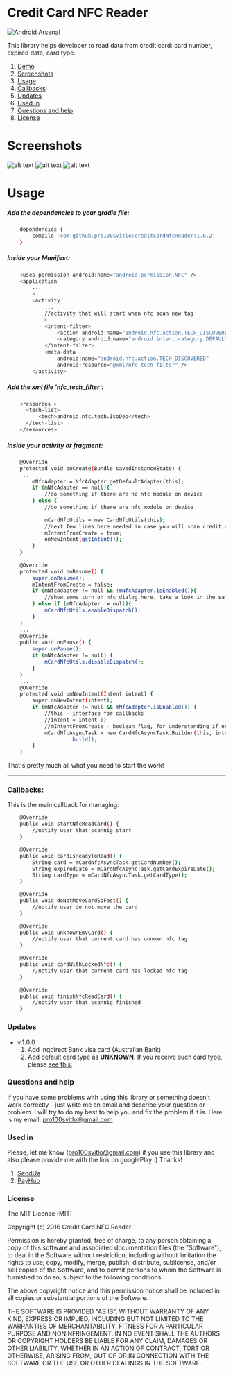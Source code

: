 # Credit Card NFC Reader
[![Android Arsenal](https://img.shields.io/badge/Android%20Arsenal-Credit--Card--NFC--Reader-green.svg?style=true)](https://android-arsenal.com/details/1/3501)

This library helps developer to read data from credit card: card number, expired date, card type.

1. [Demo](https://play.google.com/store/apps/details?id=com.pro100svitlo.nfccardread)
2. [Screenshots](#screenshots)
3. [Usage](#usage)
4. [Callbacks](#callbacks)
5. [Updates](#updates)
6. [Used In](#used-in)
7. [Questions and help](#questions-and-help)
8. [License](#license)

# Screenshots
![alt text](screenshots/Screenshot_20160428-122024.png "Start")
![alt text](screenshots/Screenshot_20160428-122036.png "Scanning")
![alt text](screenshots/Screenshot_20160428-122045.png "Ready")

# Usage
##### Add the dependencies to your gradle file:
```sh
    dependencies {
        compile 'com.github.pro100svitlo:creditCardNfcReader:1.0.2'
    }
```

##### Inside your Manifest:
```sh
    <uses-permission android:name="android.permission.NFC" />
    <application
        ...
        >
        <activity
            ...
            //activity that will start when nfc scan new tag
            >
            <intent-filter>
                <action android:name="android.nfc.action.TECH_DISCOVERED" />
                <category android:name="android.intent.category.DEFAULT" />
            </intent-filter>
            <meta-data
                android:name="android.nfc.action.TECH_DISCOVERED"
                android:resource="@xml/nfc_tech_filter" />
        </activity>
```
##### Add the xml file 'nfc_tech_filter':
```sh
    <resources >
      <tech-list>
          <tech>android.nfc.tech.IsoDep</tech>
      </tech-list>
    </resources>
```

##### Inside your activity or fragment:
```sh
    @Override
    protected void onCreate(Bundle savedInstanceState) {
    ...
        mNfcAdapter = NfcAdapter.getDefaultAdapter(this);
        if (mNfcAdapter == null){
            //do something if there are no nfc module on device
        } else {
            //do something if there are nfc module on device
            
            mCardNfcUtils = new CardNfcUtils(this);
            //next few lines here needed in case you will scan credit card when app is closed
            mIntentFromCreate = true;
            onNewIntent(getIntent());
        }
    }
    ...
    @Override
    protected void onResume() {
        super.onResume();
        mIntentFromCreate = false;
        if (mNfcAdapter != null && !mNfcAdapter.isEnabled()){
            //show some turn on nfc dialog here. take a look in the samle ;-)
        } else if (mNfcAdapter != null){
            mCardNfcUtils.enableDispatch();
        }
    }
    ...
    @Override
    public void onPause() {
        super.onPause();
        if (mNfcAdapter != null) {
            mCardNfcUtils.disableDispatch();
        }
    }
    ...
    @Override
    protected void onNewIntent(Intent intent) {
        super.onNewIntent(intent);
        if (mNfcAdapter != null && mNfcAdapter.isEnabled()) {
            //this - interface for callbacks
            //intent = intent :)
            //mIntentFromCreate - boolean flag, for understanding if onNewIntent() was called from onCreate or not
            mCardNfcAsyncTask = new CardNfcAsyncTask.Builder(this, intent, mIntentFromCreate)
                    .build();
        }
    }
```
That's pretty much all what you need to start the work!

---

### Callbacks:

This is the main callback for managing:
 
```sh
    @Override
    public void startNfcReadCard() {
        //notify user that scannig start
    }

    @Override
    public void cardIsReadyToRead() {
        String card = mCardNfcAsyncTask.getCardNumber();
        String expiredDate = mCardNfcAsyncTask.getCardExpireDate();
        String cardType = mCardNfcAsyncTask.getCardType();
    }

    @Override
    public void doNotMoveCardSoFast() {
        //notify user do not move the card
    }

    @Override
    public void unknownEmvCard() {
        //notify user that current card has unnown nfc tag
    }

    @Override
    public void cardWithLockedNfc() {
        //notify user that current card has locked nfc tag
    }

    @Override
    public void finishNfcReadCard() {
        //notify user that scannig finished
    }
```

### Updates
* v.1.0.0
    1. Add Ingdirect Bank visa card (Australian Bank)
    2. Add default card type as <b>UNKNOWN</b>. If you receive such card type, please [see this](#questions-and-help);

### Questions and help
If you have some problems with using this library or something doesn't work correctly - just write me an email and describe your question or problem. I will try to do my best to help you and fix the problem if it is. Here is my email: pro100svitlo@gmail.com

### Used in
Please, let me know (pro100svitlo@gmail.com) if you use this library and also please provide me with the link on googlePlay :)
Thanks!

1. [SendUa](https://play.google.com/store/apps/details?id=com.sendua)
2. [PayHub](https://play.google.com/store/apps/details?id=com.payhub)


### License
The MIT License (MIT)

Copyright (c) 2016 Credit Card NFC Reader

Permission is hereby granted, free of charge, to any person obtaining a copy
of this software and associated documentation files (the "Software"), to deal
in the Software without restriction, including without limitation the rights
to use, copy, modify, merge, publish, distribute, sublicense, and/or sell
copies of the Software, and to permit persons to whom the Software is
furnished to do so, subject to the following conditions:

The above copyright notice and this permission notice shall be included in all
copies or substantial portions of the Software.

THE SOFTWARE IS PROVIDED "AS IS", WITHOUT WARRANTY OF ANY KIND, EXPRESS OR
IMPLIED, INCLUDING BUT NOT LIMITED TO THE WARRANTIES OF MERCHANTABILITY,
FITNESS FOR A PARTICULAR PURPOSE AND NONINFRINGEMENT. IN NO EVENT SHALL THE
AUTHORS OR COPYRIGHT HOLDERS BE LIABLE FOR ANY CLAIM, DAMAGES OR OTHER
LIABILITY, WHETHER IN AN ACTION OF CONTRACT, TORT OR OTHERWISE, ARISING FROM,
OUT OF OR IN CONNECTION WITH THE SOFTWARE OR THE USE OR OTHER DEALINGS IN THE
SOFTWARE.
